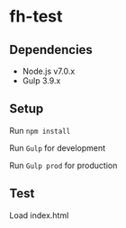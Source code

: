# fh-test

## Dependencies
* Node.js v7.0.x
* Gulp 3.9.x

## Setup
Run `npm install` 

Run `Gulp` for development

Run `Gulp prod` for production

## Test

Load index.html
